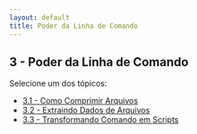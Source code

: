 ```yaml
---
layout: default
title: Poder da Linha de Comando
---
```


## 3 - Poder da Linha de Comando

Selecione um dos tópicos:

- [3.1 - Como Comprimir Arquivos](/linux-essentials/01-book-lpi/Topico-03-Poder-da-Linha-de-Comando/3.1-ComoComprimirArquivos)
- [3.2 - Extraindo Dados de Arquivos](/linux-essentials/01-book-lpi/Topico-03-Poder-da-Linha-de-Comando/3.2-ExtraindoDadosDeArquivos)
- [3.3 - Transformando Comando em Scripts](/linux-essentials/01-book-lpi/Topico-03-Poder-da-Linha-de-Comando/3.3-TransformandoComandoEmScripts)
